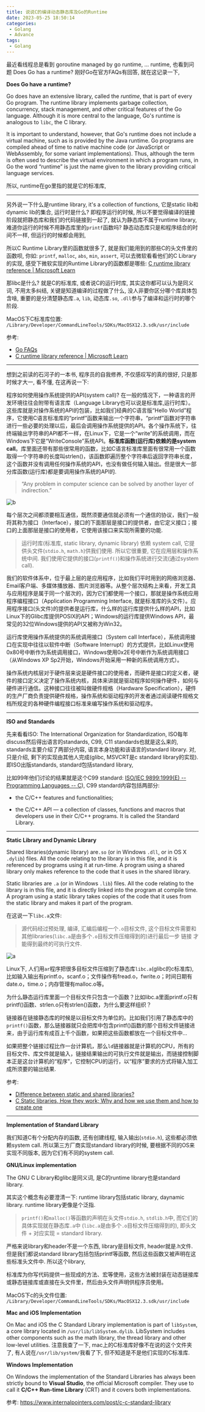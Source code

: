 ```yaml
---
title: 说说C的编译动态静态库及Go的Runtime
date: 2023-05-25 18:50:14
categories:
 - Golang
 - Advance
tags:
 - Golang
---
```


最近看线程总是看到 goroutine managed by go runtime, ... runtime, 也看到问题 Does Go has a runtime? 刚好Go在官方FAQs有回答, 就在这记录一下, 

**Does Go have a runtime?**

Go does have an extensive library, called the *runtime*, that is part of every Go program. The runtime library implements garbage collection, concurrency, stack management, and other critical features of the Go language. Although it is more central to the language, Go's runtime is analogous to `libc`, the C library.

It is important to understand, however, that Go's runtime does not include a virtual machine, such as is provided by the Java runtime. Go programs are compiled ahead of time to native machine code (or JavaScript or WebAssembly, for some variant implementations). Thus, although the term is often used to describe the virtual environment in which a program runs, in Go the word “runtime” is just the name given to the library providing critical language services.

所以, runtime在go里指的就是它的标准库, 

----

另外说一下什么是runtime library, it's a collection of functions, 它是static lib和dynamic lib的集合, 运行时是什么? 即程序运行的时候, 所以不要觉得编译的链接阶段就把静态库和我们的代码链接到一起了, 就认为静态库不属于runtime library, 难道你运行的时候不用静态库里的`printf`函数吗? 静态动态库只是和程序结合的时间不一样, 但运行的时候都会用到, 

所以C Runtime Library里的函数就很多了, 就是我们能用到的那些C的头文件里的函数呗, 你如: `printf`, `malloc`, `abs`, `min`, `assert`, 可以去微软看看他们的C Library的实现, 感受下微软实现的Runtime Library的函数都是哪些: [C runtime library reference | Microsoft Learn](https://learn.microsoft.com/en-us/cpp/c-runtime-library/c-run-time-library-reference?view=msvc-170)

那libc是什么? 就是C的标准库, 或者说C的运行时库, 其实这你都可以认为是同义词, 不用太多纠结, 关键是知道编译的过程做了什么, 没人非要你区分哪个库具体包含啥, 重要的是分清楚静态库`.a`, `lib`, 动态库`.so`, `.dll`参与了编译和运行时的哪个阶段. 

MacOS下C标准库位置: `/Library/Developer/CommandLineTools/SDKs/MacOSX12.3.sdk/usr/include`

参考: 

- [Go FAQs](https://go.dev/doc/faq#goroutines)
-  [C runtime library reference | Microsoft Learn](https://learn.microsoft.com/en-us/cpp/c-runtime-library/c-run-time-library-reference?view=msvc-170)

---

想到之前读的石河子的一本书, 程序员的自我修养, 不仅感叹写的真的很好, 只是那时候才大一, 看不懂, 在这再说一下:

程序如何使用操作系统提供的API(system call)? 在一般的情况下，一种语言的开发环境往往会附带有语言库（Language Library也可以说是标准库,运行时库）。这些库就是对操作系统的API的包装，比如我们经典的C语言版“Hello World”程序，它使用C语言标准库的“printf”函数来输出一个字符串，“printf”函数对字符串进行一些必要的处理以后，最后会调用操作系统提供的API。各个操作系统下，往终端输出字符串的API都不一样，在Linux下，它是一个“write”的系统调用，而在Windows下它是“WriteConsole”系统API。**标准库函数(运行库)依赖的是system call**。库里面还带有那些很常用的函数，比如C语言标准库里面有很常用一个函数取得一个字符串的长度叫strlen()，该函数即遍历整个字符串后返回字符串长度，这个函数并没有调用任何操作系统的API，也没有做任何输入输出。但是很大一部分库函数(运行库)都是要调用操作系统的API的.

> “Any problem in computer science can be solved by another layer of indirection.”

![b](b.png)

每个层次之间都须要相互通信，既然须要通信就必须有一个通信的协议，我们一般将其称为接口（Interface），接口的下面那层是接口的提供者，由它定义接口；接口的上面那层是接口的使用者，它使用该接口来实现所需要的功能. 

> 运行时库(标准库, static library, dynamic library) 依赖 system call, 它提供头文件(`stdio.h`, `math.h`)供我们使用. 所以它很重要, 它在应用层和操作系统中间. 我们使用它提供的接口(`printf()`)和操作系统进行交流(通过system call).

我们的软件体系中，位于最上层的是应用程序，比如我们平时用到的网络浏览器、Email客户端、多媒体播放器、图片浏览器等。从整个层次结构上来看，开发工具与应用程序是属于同一个层次的，因为它们都使用一个接口，那就是操作系统应用程序编程接口（Application Programming Interface, 就是标准库的头文件）。应用程序接口(头文件)的提供者是运行库，什么样的运行库提供什么样的API，比如Linux下的Glibc库提供POSIX的API；Windows的运行库提供Windows API，最常见的32位Windows提供的API又被称为Win32。

运行库使用操作系统提供的系统调用接口（System call Interface），系统调用接口在实现中往往以软件中断（Software Interrupt）的方式提供，比如Linux使用0x80号中断作为系统调用接口，Windows使用0x2E号中断作为系统调用接口（从Windows XP Sp2开始，Windows开始采用一种新的系统调用方式）。

操作系统内核层对于硬件层来说是硬件接口的使用者，而硬件是接口的定义者，硬件的接口定义决定了操作系统内核，具体来讲就是驱动程序如何操作硬件，如何与硬件进行通信。这种接口往往被叫做硬件规格（Hardware Specification），硬件的生产厂商负责提供硬件规格，操作系统和驱动程序的开发者通过阅读硬件规格文档所规定的各种硬件编程接口标准来编写操作系统和驱动程序。

----

**ISO and Standards**

先来看看ISO: The International Organization for Standardization, ISO每年discuss然后得出语言的standards, C99, C11 standards也就是这么来的, standards主要介绍了两部分内容, 语言本身功能和该语言的standard library. 对, 只是介绍, 剩下的实现由其他人完成(glibc, MSVCRT是c standard library的实现). 即ISO出版standards, standard包括standard library,

比如99年他们讨论的结果就是这个C99 standard: [ISO/IEC 9899:1999(E) -- Programming Languages -- C](https://www.google.com/url?sa=t&rct=j&q=&esrc=s&source=web&cd=&cad=rja&uact=8&ved=2ahUKEwjo5rzimd_6AhVIa94KHe1PDMsQFnoECCMQAQ&url=https%3A%2F%2Fwww.dii.uchile.cl%2F~daespino%2Ffiles%2FIso_C_1999_definition.pdf&usg=AOvVaw1MPepaWR9aWSbzO1gNwbST)), C99 standard内容包括两部分:

- the C/C++ features and functionalities;

- the C/C++ API — a collection of classes, functions and macros that developers use in their C/C++ programs. It is called the Standard Library.

----

**Static Library and Dynamic Library**

Shared libraries(dynamic library) are`.so` (or in Windows `.dll`, or in OS X `.dylib`) files. All the code relating to the library is in this file, and it is referenced by programs using it at run-time. A program using a shared library only makes reference to the code that it uses in the shared library.

Static libraries are `.a` (or in Windows `.lib`) files. All the code relating to the library is in this file, and it is directly linked into the program at compile time. A program using a static library takes copies of the code that it uses from the static library and makes it part of the program. 

在这说一下`libc.a`文件:

> 源代码经过预处理, 编译, 汇编后编程一个`.o`目标文件, 这个目标文件需要和其他libraries(`libc.a`是由多个`.o`目标文件压缩得到的)进行最后一步 链接 才能得到最终的可执行文件. 

![a](a.png)

Linux下, 人们用`ar`程序把很多目标文件压缩到了静态库`libc.a`(glibc的c标准库), 比如输入输出有printf.o，scanf.o；文件操作有fread.o，fwrite.o；时间日期有date.o，time.o；内存管理有malloc.o等。

为什么静态运行库里面一个目标文件只包含一个函数？比如libc.a里面printf.o只有printf()函数、strlen.o只有strlen()函数，为什么要这样组织？

链接器在链接静态库的时候是以目标文件为单位的。比如我们引用了静态库中的`printf()`函数，那么链接器就只会把库中包含printf()函数的那个目标文件链接进来，由于运行库有成百上千个函数，如果把这些函数都放在一个目标文件中...

如果把整个链接过程比作一台计算机，那么`ld`链接器就是计算机的CPU，所有的目标文件、库文件就是输入，链接结果输出的可执行文件就是输出，而链接控制脚本正是这台计算机的“程序”，它控制CPU的运行，以“程序”要求的方式将输入加工成所须要的输出结果. 

参考: 

- [Difference between static and shared libraries?](https://stackoverflow.com/questions/2649334/difference-between-static-and-shared-libraries)
- [C Static libraries, How they work; Why and how we use them and how to create one](https://www.linkedin.com/pulse/c-static-libraries-how-work-why-we-use-them-create-one-chatti-iheb/)

---

**Implementation of Standard Library**

我们知道C有个分配内存的函数, 还有创建线程, 输入输出(`stdio.h`), 这些都必须依赖system call. 所以第三方厂商实现standard library的时候, 要根据不同的OS来实现不同版本, 因为它们有不同的system call.

**GNU/Linux implementation**

The GNU C Library和glibc是同义词, 是C的runtime library也是standard library.

其实这个概念有必要澄清一下: runtime library包括static library, daynamic library. runtime library更像是个泛指. 

> `printf()`和`malloc()`等函数的声明在头文件`stdio.h`, `stdlib.h`中, 而它们的具体实现就在静态库`.a`中 (`libc.a`是由多个`.o`目标文件压缩得到的), 即头文件 + 对应实现 = standard library. 

严格来说library和header不是一个东西, library是目标文件, header就是.h文件. 但是我们都说standard library包括包括printf等函数, 然后这些函数又被声明在这些标准头文件中. 所以这个library, 

标准库为你写代码提供一些现成的方法、宏等使用，这些方法被封装在动态链接库或静态链接库或直接在头文件里，然后由头文件声明供程序员使用。

MacOS下c的头文件位置: `/Library/Developer/CommandLineTools/SDKs/MacOSX12.3.sdk/usr/include`

**Mac and iOS Implementation**

On Mac and iOS the C Standard Library implementation is part of `libSystem`, a core library located in `/usr/lib/libSystem.dylib`. LibSystem includes other components such as the math library, the thread library and other low-level utilities. 注意我查了一下, mac上的C标准库好像不在说的这个文件夹了, 有人说在`/usr/lib/system/`我看了下, 但不知道是不是他们实现的C标准库.

**Windows Implementation**

On Windows the implementation of the Standard Libraries has always been strictly bound to **Visual Studio**, the official Microsoft compiler. They use to call it **C/C++ Run-time Library** (CRT) and it covers both implementations.

参考: https://www.internalpointers.com/post/c-c-standard-library
